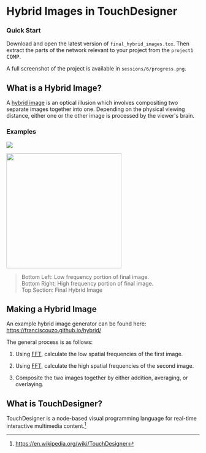 # Hybrid Images in TouchDesigner

### Quick Start

Download and open the latest version of `final_hybrid_images.tox`. Then extract the parts of the network relevant to your project from the <kbd>`project1` COMP</kbd>.

A full screenshot of the project is available in `sessions/6/progress.png`.

## What is a Hybrid Image?

A [hybrid image](https://en.wikipedia.org/wiki/Hybrid_image) is an optical illusion which involves compositing two separate images together into one. Depending on the physical viewing distance, either one or the other image is processed by the viewer's brain.

### Examples
<img src="https://upload.wikimedia.org/wikipedia/commons/thumb/0/0e/Southeast_hybrid_image_illusion.svg/500px-Southeast_hybrid_image_illusion.svg.png"></img>

<img src="https://upload.wikimedia.org/wikipedia/commons/thumb/9/9c/Hybrid_image_decomposition.jpg/440px-Hybrid_image_decomposition.jpg" width="300px"></img>

> Bottom Left: Low frequency portion of final image. \
> Bottom Right: High frequency portion of final image. \
> Top Section: Final Hybrid Image

## Making a Hybrid Image

An example hybrid image generator can be found here: https://franciscouzo.github.io/hybrid/

The general process is as follows:

1. Using [FFT](https://en.wikipedia.org/wiki/Fast_Fourier_transform), calculate the low spatial frequencies of the first image.
2. Using [FFT](https://en.wikipedia.org/wiki/Fast_Fourier_transform), calculate the high spatial frequencies of the second image.

4. Composite the two images together by either addition, averaging, or overlaying.

## What is TouchDesigner?

TouchDesigner is a node-based visual programming language for real-time interactive multimedia content.[^1]

[^1]: https://en.wikipedia.org/wiki/TouchDesigner
